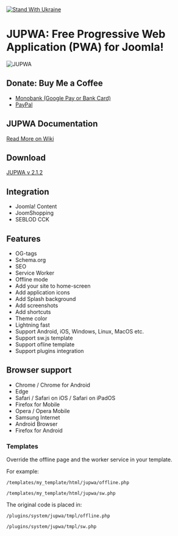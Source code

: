 [![Stand With Ukraine](https://img.shields.io/badge/made_in-ukraine-ffd700.svg?labelColor=0057b7)](https://stand-with-ukraine.pp.ua)

# JUPWA: Free Progressive Web Application (PWA) for Joomla!

![JUPWA](https://repository-images.githubusercontent.com/604152173/03fc8604-76de-4c5c-81ad-0b3246afad24)

## Donate: Buy Me a Coffee

* [Monobank (Google Pay or Bank Card)](https://send.monobank.ua/jar/7u4x6vNRZJ)
* [PayPal](https://www.paypal.com/donate/?hosted_button_id=WQJNDPDPDMKP8)

## JUPWA Documentation

[Read More on Wiki](https://github.com/Joomla-Ukraine/JUPWA/wiki)

## Download

[JUPWA v 2.1.2](https://github.com/Joomla-Ukraine/JUPWA/releases/download/2.1.2/pkg_jupwa_v2.1.2.zip)

## Integration

* Joomla! Content
* JoomShopping
* SEBLOD CCK

## Features

* OG-tags
* Schema.org
* SEO
* Service Worker
* Offline mode
* Add your site to home-screen
* Add application icons
* Add Splash background
* Add screenshots
* Add shortcuts
* Theme color
* Lightning fast
* Support Android, iOS, Windows, Linux, MacOS etc.
* Support sw.js template
* Support ofline template
* Support plugins integration

## Browser support

* Chrome / Chrome for Android
* Edge
* Safari / Safari on iOS / Safari on iPadOS
* Firefox for Mobile
* Opera / Opera Mobile
* Samsung Internet
* Android Browser
* Firefox for Android

### Templates

Override the offline page and the worker service in your template.

For example:

`/templates/my_template/html/jupwa/offline.php`

`/templates/my_template/html/jupwa/sw.php`

The original code is placed in:

`/plugins/system/jupwa/tmpl/offline.php`

`/plugins/system/jupwa/tmpl/sw.php`
